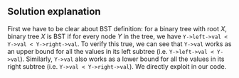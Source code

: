 ## Solution explanation

First we have to be clear about BST definition: for a binary tree with root $X$, binary tree $X$ is BST if for every node $Y$
in the tree, we have `Y->left->val < Y->val < Y->right->val`. To verify this true, we can see that `Y->val` works
as an upper bound for all the values in its left subtree (i.e. `Y->left->val < Y->val`). Similarly,
`Y->val` also works as a lower bound for all the values in its right subtree (i.e. `Y->val < Y->right->val`). We directly
exploit in our code.